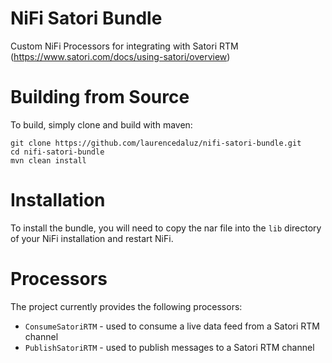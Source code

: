 # NiFi Satori Bundle
Custom NiFi Processors for integrating with Satori RTM (https://www.satori.com/docs/using-satori/overview)
 
# Building from Source
To build, simply clone and build with maven:
```
git clone https://github.com/laurencedaluz/nifi-satori-bundle.git
cd nifi-satori-bundle
mvn clean install
```

# Installation
To install the bundle, you will need to copy the nar file into the ```lib``` directory of your NiFi installation and restart NiFi.

# Processors
The project currently provides the following processors:
 * ```ConsumeSatoriRTM``` - used to consume a live data feed from a Satori RTM channel
 * ```PublishSatoriRTM``` - used to publish messages to a Satori RTM channel
